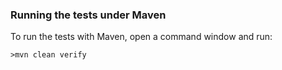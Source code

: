 ### Running the tests under Maven
To run the tests with Maven, open a command window and run:

```
>mvn clean verify
```
